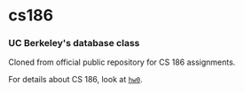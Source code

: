 # cs186
### UC Berkeley's database class
Cloned from official public repository for CS 186 assignments.

For details about CS 186, look at [`hw0`](https://github.com/cs186-spring15/course/blob/master/hw0/README.md).
